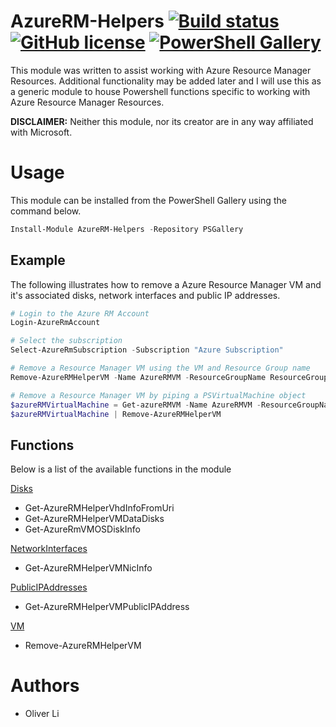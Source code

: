 # AzureRM-Helpers [![Build status](https://ci.appveyor.com/api/projects/status/9m3gk7n9ywuj3do6/branch/master?svg=true)](https://ci.appveyor.com/project/Oliver-Lii/azurerm-Helpers/branch/master) [![GitHub license](https://img.shields.io/github/license/Oliver-Lii/AzureRM-Helpers.svg)](LICENSE) [![PowerShell Gallery](https://img.shields.io/powershellgallery/v/AzureRM-Helpers.svg)]()


This module was written to assist working with Azure Resource Manager Resources. Additional functionality may be added later and I will use this as a generic module to house Powershell functions specific to working with Azure Resource Manager Resources.

**DISCLAIMER:** Neither this module, nor its creator are in any way affiliated with Microsoft.


# Usage
This module can be installed from the PowerShell Gallery using the command below.
```powershell
Install-Module AzureRM-Helpers -Repository PSGallery
```

## Example

 The following illustrates how to remove a Azure Resource Manager VM and it's associated disks, network interfaces and public IP addresses.

```powershell
# Login to the Azure RM Account
Login-AzureRmAccount

# Select the subscription
Select-AzureRmSubscription -Subscription "Azure Subscription"

# Remove a Resource Manager VM using the VM and Resource Group name
Remove-AzureRMHelperVM -Name AzureRMVM -ResourceGroupName ResourceGroup -Verbose

# Remove a Resource Manager VM by piping a PSVirtualMachine object
$azureRMVirtualMachine = Get-azureRMVM -Name AzureRMVM -ResourceGroupName ResourceGroup
$azureRMVirtualMachine | Remove-AzureRMHelperVM
```

## Functions

Below is a list of the available functions in the module

[Disks](https://github.com/Oliver-Lii/azurerm-helpers/tree/master/AzureRM-Helpers/Public/Disks "StatusCake Alerts")
*  Get-AzureRMHelperVhdInfoFromUri
*  Get-AzureRMHelperVMDataDisks
*  Get-AzureRmVMOSDiskInfo

[NetworkInterfaces](https://github.com/Oliver-Lii/azurerm-helpers/tree/master/AzureRM-Helpers/Public/NetworkInterfaces "StatusCake Contact Groups")
*  Get-AzureRMHelperVMNicInfo

[PublicIPAddresses](https://github.com/Oliver-Lii/azurerm-helpers/tree/master/AzureRM-Helpers/Public/PublicIPAddresses "StatusCake Maintenance Windows")
*  Get-AzureRMHelperVMPublicIPAddress

[VM](https://github.com/Oliver-Lii/azurerm-helpers/tree/master/AzureRM-Helpers/Public/VM "StatusCake PageSpeed Tests")
*  Remove-AzureRMHelperVM


# Authors
- Oliver Li